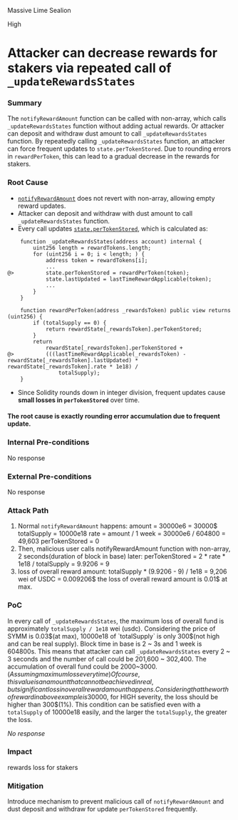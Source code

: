 Massive Lime Sealion

High

# Attacker can decrease rewards for stakers via repeated call of `_updateRewardsStates`

### Summary

The `notifyRewardAmount` function can be called with non-array, which calls `_updateRewardsStates` function without adding actual rewards. Or attacker can deposit and withdraw dust amount to call `_updateRewardsStates` function.
By repeatedly calling `_updateRewardsStates` function, an attacker can force frequent updates to `state.perTokenStored`. 
Due to rounding errors in `rewardPerToken`, this can lead to a gradual decrease in the rewards for stakers.

### Root Cause

- [`notifyRewardAmount`](https://github.com/sherlock-audit/2025-03-symm-io-stacking/blob/main/token/contracts/staking/SymmStaking.sol#L275-L280) does not revert with non-array, allowing empty reward updates.
- Attacker can deposit and withdraw with dust amount to call `_updateRewardsStates` function.
- Every call updates [`state.perTokenStored`](https://github.com/sherlock-audit/2025-03-symm-io-stacking/blob/main/token/contracts/staking/SymmStaking.sol#L199-L201), which is calculated as:  
```solidity
	function _updateRewardsStates(address account) internal {
		uint256 length = rewardTokens.length;
		for (uint256 i = 0; i < length; ) {
			address token = rewardTokens[i];
			...
@>			state.perTokenStored = rewardPerToken(token);
			state.lastUpdated = lastTimeRewardApplicable(token);
			...
		}
	}

	function rewardPerToken(address _rewardsToken) public view returns (uint256) {
		if (totalSupply == 0) {
			return rewardState[_rewardsToken].perTokenStored;
		}
		return
			rewardState[_rewardsToken].perTokenStored +
@>			(((lastTimeRewardApplicable(_rewardsToken) - rewardState[_rewardsToken].lastUpdated) * rewardState[_rewardsToken].rate * 1e18) /
				totalSupply);
	}
```
- Since Solidity rounds down in integer division, frequent updates cause **small losses in `perTokenStored`** over time. 

#### The root cause is exactly **rounding error accumulation due to frequent update**.

### Internal Pre-conditions

No response

### External Pre-conditions

No response

### Attack Path

1. Normal `notifyRewardAmount` happens:
amount = 30000e6 = 30000$
totalSupply = 10000e18
rate = amount / 1 week = 30000e6 / 604800 = 49,603
perTokenStored = 0
2. Then, malicious user calls notifyRewardAmount function with non-array, 2 seconds(duration of block in base) later:
perTokenStored = 2 * rate * 1e18 / totalSupply = 9.9206 = 9
3. loss of overall reward amount:
totalSupply * (9.9206 - 9) / 1e18 = 9,206 wei of USDC = 0.009206$
the loss of overall reward amount is 0.01$ at max.

### PoC
In every call of `_updateRewardsStates`, the maximum loss of overall fund is approximately `totalSupply / 1e18` wei (usdc).
Considering the price of SYMM is 0.03$(at max), 10000e18 of `totalSupply` is only 300$(not high and can be real supply).
Block time in base is 2 ~ 3s and 1 week is 604800s. This means that attacker can call `_updateRewardsStates` every 2 ~ 3 seconds and the number of call could be 201,600 ~ 302,400.
The accumulation of overall fund could be 2000~3000$.(Assuming maximum loss every time)
Of course, this value is an amount that cannot be achieved in real, but significant loss in overall reward amount happens.
Considering that the worth of reward in above example is 30000$, for HIGH severity, the loss should be higher than 300$(1%).
This condition can be satisfied even with a `totalSupply` of 10000e18 easily, and the larger the `totalSupply`, the greater the loss.

_No response_

### Impact

rewards loss for stakers

### Mitigation

Introduce mechanism to prevent malicious call of `notifyRewardAmount` and dust deposit and withdraw for update `perTokenStored` frequently.